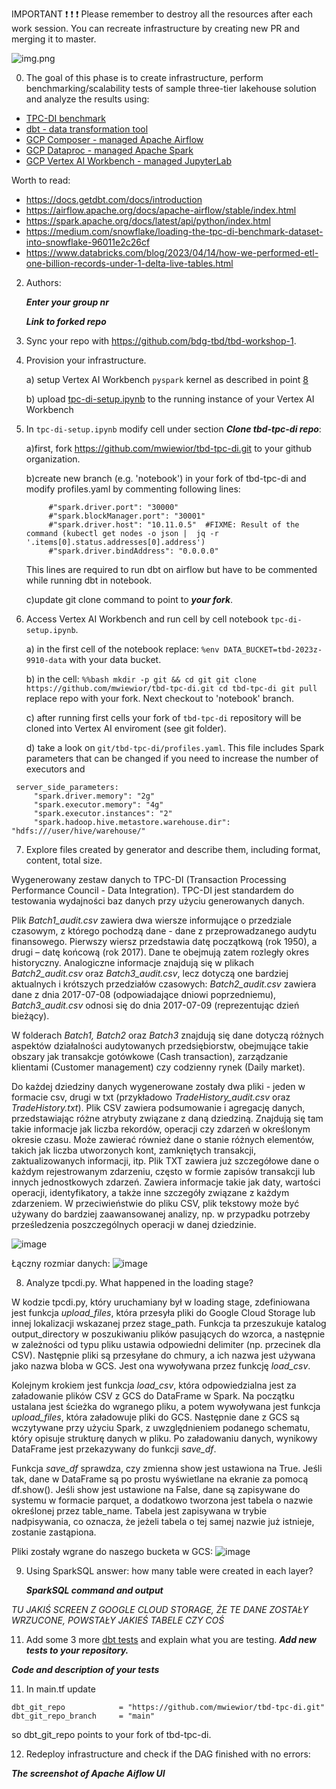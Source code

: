 IMPORTANT ❗ ❗ ❗ Please remember to destroy all the resources after each work session. You can recreate infrastructure by creating new PR and merging it to master.

![img.png](doc/figures/destroy.png)

0. The goal of this phase is to create infrastructure, perform benchmarking/scalability tests of sample three-tier lakehouse solution and analyze the results using:
* [TPC-DI benchmark](https://www.tpc.org/tpcdi/)
* [dbt - data transformation tool](https://www.getdbt.com/)
* [GCP Composer - managed Apache Airflow](https://cloud.google.com/composer?hl=pl)
* [GCP Dataproc - managed Apache Spark](https://spark.apache.org/)
* [GCP Vertex AI Workbench - managed JupyterLab](https://cloud.google.com/vertex-ai-notebooks?hl=pl)

Worth to read:
* https://docs.getdbt.com/docs/introduction
* https://airflow.apache.org/docs/apache-airflow/stable/index.html
* https://spark.apache.org/docs/latest/api/python/index.html
* https://medium.com/snowflake/loading-the-tpc-di-benchmark-dataset-into-snowflake-96011e2c26cf
* https://www.databricks.com/blog/2023/04/14/how-we-performed-etl-one-billion-records-under-1-delta-live-tables.html

2. Authors:

   ***Enter your group nr***

   ***Link to forked repo***

3. Sync your repo with https://github.com/bdg-tbd/tbd-workshop-1.

4. Provision your infrastructure.

    a) setup Vertex AI Workbench `pyspark` kernel as described in point [8](https://github.com/bdg-tbd/tbd-workshop-1/tree/v1.0.32#project-setup) 

    b) upload [tpc-di-setup.ipynb](https://github.com/bdg-tbd/tbd-workshop-1/blob/v1.0.36/notebooks/tpc-di-setup.ipynb) to 
the running instance of your Vertex AI Workbench

5. In `tpc-di-setup.ipynb` modify cell under section ***Clone tbd-tpc-di repo***:

   a)first, fork https://github.com/mwiewior/tbd-tpc-di.git to your github organization.

   b)create new branch (e.g. 'notebook') in your fork of tbd-tpc-di and modify profiles.yaml by commenting following lines:
   ```  
        #"spark.driver.port": "30000"
        #"spark.blockManager.port": "30001"
        #"spark.driver.host": "10.11.0.5"  #FIXME: Result of the command (kubectl get nodes -o json |  jq -r '.items[0].status.addresses[0].address')
        #"spark.driver.bindAddress": "0.0.0.0"
   ```
   This lines are required to run dbt on airflow but have to be commented while running dbt in notebook.

   c)update git clone command to point to ***your fork***.

 


6. Access Vertex AI Workbench and run cell by cell notebook `tpc-di-setup.ipynb`.

    a) in the first cell of the notebook replace: `%env DATA_BUCKET=tbd-2023z-9910-data` with your data bucket.


   b) in the cell:
         ```%%bash
         mkdir -p git && cd git
         git clone https://github.com/mwiewior/tbd-tpc-di.git
         cd tbd-tpc-di
         git pull
         ```
      replace repo with your fork. Next checkout to 'notebook' branch.
   
    c) after running first cells your fork of `tbd-tpc-di` repository will be cloned into Vertex AI  enviroment (see git folder).

    d) take a look on `git/tbd-tpc-di/profiles.yaml`. This file includes Spark parameters that can be changed if you need to increase the number of executors and
  ```
   server_side_parameters:
       "spark.driver.memory": "2g"
       "spark.executor.memory": "4g"
       "spark.executor.instances": "2"
       "spark.hadoop.hive.metastore.warehouse.dir": "hdfs:///user/hive/warehouse/"
  ```


7. Explore files created by generator and describe them, including format, content, total size.

Wygenerowany zestaw danych to TPC-DI (Transaction Processing Performance Council - Data Integration). TPC-DI jest standardem do testowania wydajności baz danych przy użyciu generowanych danych.

Plik _Batch1_audit.csv_ zawiera dwa wiersze informujące o przedziale czasowym, z którego pochodzą dane - dane z przeprowadzanego audytu finansowego. Pierwszy wiersz przedstawia datę początkową (rok 1950), a drugi – datę końcową (rok 2017). Dane te obejmują zatem rozległy okres historyczny. Analogiczne informacje znajdują się w plikach _Batch2_audit.csv_ oraz _Batch3_audit.csv_, lecz dotyczą one bardziej aktualnych i krótszych przedziałów czasowych:
_Batch2_audit.csv_ zawiera dane z dnia 2017-07-08 (odpowiadające dniowi poprzedniemu),
_Batch3_audit.csv_ odnosi się do dnia 2017-07-09 (reprezentując dzień bieżący).

W folderach _Batch1, Batch2_ oraz _Batch3_ znajdują się dane dotyczą różnych aspektów działalności audytowanych przedsiębiorstw, obejmujące takie obszary jak transakcje gotówkowe (Cash transaction), zarządzanie klientami (Customer management) czy codzienny rynek (Daily market).

Do każdej dziedziny danych wygenerowane zostały dwa pliki - jeden w formacie csv, drugi w txt (przykładowo _TradeHistory_audit.csv_ oraz _TradeHistory.txt_). Plik CSV zawiera podsumowanie i agregację danych, przedstawiając różne atrybuty związane z daną dziedziną. Znajdują się tam takie informacje jak liczba rekordów, operacji czy zdarzeń w określonym okresie czasu. Może zawierać również dane o stanie różnych elementów, takich jak liczba utworzonych kont, zamkniętych transakcji, zaktualizowanych informacji, itp. 
Plik TXT zawiera już szczegółowe dane o każdym rejestrowanym zdarzeniu, często w formie zapisów transakcji lub innych jednostkowych zdarzeń. Zawiera informacje takie jak daty, wartości operacji, identyfikatory, a także inne szczegóły związane z każdym zdarzeniem. W przeciwieństwie do pliku CSV, plik tekstowy może być używany do bardziej zaawansowanej analizy, np. w przypadku potrzeby prześledzenia poszczególnych operacji w danej dziedzinie.

![image](https://github.com/user-attachments/assets/8b5b506c-4e3e-46c4-877e-e59a867af7bb)

Łączny rozmiar danych: ![image](https://github.com/user-attachments/assets/74942a60-da41-4da9-81f7-285e56d62a76)

8. Analyze tpcdi.py. What happened in the loading stage?

W kodzie tpcdi.py, który uruchamiany był w loading stage, zdefiniowana jest funkcja _upload_files_, która przesyła pliki do Google Cloud Storage lub innej lokalizacji wskazanej przez stage_path. Funkcja ta przeszukuje katalog output_directory w poszukiwaniu plików pasujących do wzorca, a następnie w zależności od typu pliku ustawia odpowiedni delimiter (np. przecinek dla CSV). Następnie pliki są przesyłane do chmury, a ich nazwa jest używana jako nazwa bloba w GCS. Jest ona wywoływana przez funkcję _load_csv_.

Kolejnym krokiem jest funkcja _load_csv_, która odpowiedzialna jest za załadowanie plików CSV z GCS do DataFrame w Spark. Na początku ustalana jest ścieżka do wgranego pliku, a potem wywoływana jest funkcja _upload_files_, która załadowuje pliki do GCS. Następnie dane z GCS są wczytywane przy użyciu Spark, z uwzględnieniem podanego schematu, który opisuje strukturę danych w pliku. Po załadowaniu danych, wynikowy DataFrame jest przekazywany do funkcji _save_df_.

Funkcja _save_df_ sprawdza, czy zmienna show jest ustawiona na True. Jeśli tak, dane w DataFrame są po prostu wyświetlane na ekranie za pomocą df.show(). Jeśli show jest ustawione na False, dane są zapisywane do systemu w formacie parquet, a dodatkowo tworzona jest tabela o nazwie określonej przez table_name. Tabela jest zapisywana w trybie nadpisywania, co oznacza, że jeżeli tabela o tej samej nazwie już istnieje, zostanie zastąpiona.

Pliki zostały wgrane do naszego bucketa w GCS:
![image](https://github.com/user-attachments/assets/3671b7f6-b60d-4862-8c35-30827886b4d2)

9. Using SparkSQL answer: how many table were created in each layer?

   ***SparkSQL command and output***
   
_TU JAKIŚ SCREEN Z GOOGLE CLOUD STORAGE, ŻE TE DANE ZOSTAŁY WRZUCONE, POWSTAŁY JAKIEŚ TABELE CZY COŚ_


11. Add some 3 more [dbt tests](https://docs.getdbt.com/docs/build/tests) and explain what you are testing. ***Add new tests to your repository.***

   ***Code and description of your tests***

11. In main.tf update
   ```
   dbt_git_repo            = "https://github.com/mwiewior/tbd-tpc-di.git"
   dbt_git_repo_branch     = "main"
   ```
   so dbt_git_repo points to your fork of tbd-tpc-di. 

12. Redeploy infrastructure and check if the DAG finished with no errors:

***The screenshot of Apache Aiflow UI***
